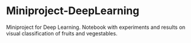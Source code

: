 # Miniproject-DeepLearning
 Miniproject for Deep Learning. Notebook with experiments and results on visual classification of fruits and vegestables. 
